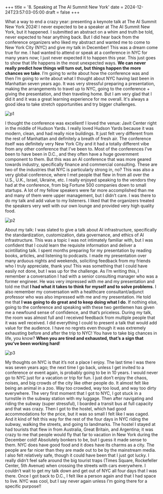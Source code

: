 +++
title = '8. Speaking at The AI Summit New York'
date = 2024-12-24T23:57:03-05:00
draft = false
+++

What a way to end a crazy year: presenting a keynote talk at The AI Summit New York 2024! I never expected to be a speaker at The AI Summit New York, but it happened. I submitted an abstract on a whim and truth be told, never expected to hear anything back. But I did hear back from the conference organizers who liked my abstract and wanted me to come to New York City (NYC) and give my talk in December! This was a dream come true for me. I had wanted to attend or speak at a conference in NYC for many years now; I just never expected it to happen this year. This just goes to show that life happens in the most unexpected ways. **We can never really predict how things will turn out, but things happen the more chances we take**. I’m going to write about how the conference was and then I’m going to write about what I thought about NYC having last been in Manhattan seven years ago. It was very stressful preparing a presentation, making the arrangements to travel up to NYC, going to the conference + giving the presentation, and then traveling home. But I am very glad that I did it and it was a great learning experience for me overall. It's always a good idea to take stretch opportunities and try bigger challenges.  

![p1](/blog/20241224_NYC/conference.png)

I thought the conference was excellent! I loved the venue: Javit Center right in the middle of Hudson Yards. I really loved Hudson Yards because it was modern, clean, and had really nice buildings. It just felt very different from the rest of Manhattan and definitely a breath of fresh air. The conference itself was definitely very New York City and it had a totally different vibe from any other conference that I’ve been to. Most of the conferences I’ve been to have been in D.C., and they often have a huge government component to them. But this was an AI conference that was more geared towards industry, specifically finance and commercial consulting. These are two of the industries that NYC is particularly strong in, no? This was also a very global conference, where I met people that flew in from all over the U.S., U.K., Israel, Ukraine, etc. I really enjoyed speaking to the vendors they had at the conference, from big Fortune 500 companies down to small startups. A lot of my fellow speakers were far more accomplished than me and many of them were upper management, but I didn’t care. I was there to do my talk and add value to my listeners. I liked that the organizers treated the speakers very well with our own lounge and provided very high quality food. 

![p2](/blog/20241224_NYC/talk.png)

About my talk: I was slated to give a talk about AI infrastructure, specifically the standardization, customization, data governance, and ethics of AI infrastructure. This was a topic I was not intimately familiar with, but I was confident that I could learn the requisite information and deliver a scintillating talk. I spent months preparing for my presentation by reading books, articles, and listening to podcasts. I made my presentation over many arduous nights and weekends, soliciting feedback from my friends who I truly appreciate, thank you! This was something that I could have easily not done, but I was up for the challenge. As I’m writing this, I remember a conversation I had with a senior consulting manager who was a former engineer. He was very impressed with me and my presentation and told me that **I had what it takes to think for myself and to solve problems**. I also remember my conversation with a healthcare consultant/adjunct professor who was also impressed with me and my presentation. He told me that **I was going to do great and to keep doing what I do**. If nothing else, going to the conference and speaking with these two gentlemen has given me a newfound sense of confidence, and that’s priceless. During my talk, the room was almost full and I received feedback from multiple people that it was well received. I did everything I could to present a talk that would add value for the audience. I have no regrets even though it was extremely exhausting before and after the trip to NYC! You have to take big chances in life, you know? **When you are tired and exhausted, that’s a sign that you’ve been working hard**!

![p3](/blog/20241224_NYC/timessquare.png)

My thoughts on NYC is that it’s not a place I enjoy. The last time I was there was seven years ago; the next time I go back, unless I get invited to a conference or event again, is probably going to be in 10 years. I would never go to NYC just for a vacation or trip for fun. I just don’t enjoy the chaos, noises, and big crowds of the city like other people do. It almost felt like being an animal in a zoo. Way too crowded, way too loud, and way too dirty everywhere. The very first moment that I got to NYC, I got stuck in a turnstile in the subway station with my luggage. Then after navigating and riding the subway (super stressful), I boarded a transit bus at full capacity and that was crazy. Then I got to the hostel, which had good accommodations for the price, but it was so small I felt like I was caged. And it kind of felt this way for the rest of the four days in NYC riding the subway, walking the streets, and going to landmarks. The hostel I stayed at had tourists that flew in from Australia, Great Britain, and Argentina; it was crazy to me that people would fly that far to vacation in New York during the December cold! Absolutely bonkers to be, but I guess it made sense to them. NYC does have good food and it does have its charms as a city. The people are far nicer than they are made out to be by the mainstream media. I also felt relatively safe, though it could have been that I just got lucky. I really didn’t feel safe around the big tourist traps (Times Square, Rockefeller Center, 5th Avenue) when crossing the streets with cars everywhere. I couldn’t wait to get my talk down and get out of NYC all four days that I was there. Once I got back to D.C., I felt like a person again and that I had space to live. NYC was cool, but I say never again unless I’m going there for a specific purpose!!
